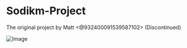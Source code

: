 # Sodikm-Project
The original project by Matt <@932400091539587102> (Discontinued)

![Image](https://cdn.discordapp.com/attachments/1094724913706848377/1145510996983697418/RobloxScreenShot08272016_211059334.png)
